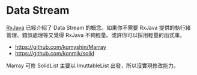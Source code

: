 # Data Stream

[RxJava](RxJava) 已經介紹了 Data Stream 的概念。如果你不需要 RxJava  提供的執行緒管理、錯誤處理等又覺得 RxJava 不夠輕量。或許你可以採用輕量的函式庫。

* https://github.com/kgmyshin/Marray
* https://github.com/konmik/solid

Marray 可修
SolidList 主要以 ImuttableList 出發，所以沒實現修改能力。
